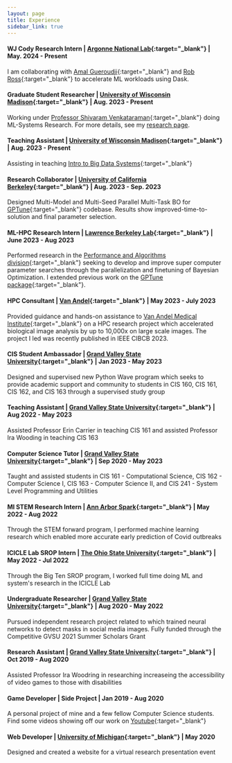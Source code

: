 ```yaml
---
layout: page
title: Experience
sidebar_link: true
---
```


#### WJ Cody Research Intern | [Argonne National Lab](https://www.anl.gov/){:target="_blank"} | May. 2024 - Present
I am collaborating with [Amal Gueroudji](https://www.anl.gov/profile/amal-gueroudji){:target="_blank"} and [Rob Ross](https://www.anl.gov/profile/robert-b-ross){:target="_blank"} to accelerate ML workloads using Dask.


#### Graduate Student Researcher | [University of Wisconsin Madison](https://www.cs.wisc.edu/){:target="_blank"} | Aug. 2023 - Present
Working under [Professor Shivaram Venkataraman](https://shivaram.org/){:target="_blank"} doing ML-Systems Research. For more details, see my <a href="research.html">  research page</a>.


#### Teaching Assistant | [University of Wisconsin Madison](https://www.cs.wisc.edu/){:target="_blank"} | Aug. 2023 - Present
Assisting in teaching [Intro to Big Data Systems](https://ms.sites.cs.wisc.edu/cs544/s24/syllabus.html){:target="_blank"}

#### Research Collaborator | [University of California Berkeley](https://www.berkeley.edu/){:target="_blank"} | Aug. 2023 - Sep. 2023
Designed Multi-Model and Multi-Seed Parallel Multi-Task BO for [GPTune](https://github.com/gptune/GPTune){:target="_blank"} codebase. Results show improved-time-to-solution and final parameter selection.

#### ML-HPC Research Intern  | [Lawrence Berkeley Lab](https://www.lbl.gov/){:target="_blank"} | June 2023 - Aug 2023
Performed research in the [Performance and Algorithms division](https://crd.lbl.gov/divisions/amcr/computer-science-amcr/par/){:target="_blank"} seeking to develop and improve super computer parameter searches through the parallelization and finetuning of Bayesian Optimization. I extended previous work on the [GPTune package](https://github.com/gptune/GPTune){:target="_blank"}.


#### HPC Consultant | [Van Andel](https://www.vai.org/){:target="_blank"}  | May 2023 - July 2023
Provided guidance and hands-on assistance  to [Van Andel Medical Institute](https://www.vai.org/){:target="_blank"} on a HPC research project which accelerated biological image analysis by up to 10,000x on large scale images. The project I led was recently published in IEEE CIBCB 2023.

#### CIS Student Ambassador | [Grand Valley State University](https://www.gvsu.edu/){:target="_blank"}  | Jan 2023 - May 2023
Designed and supervised new Python Wave program which seeks to provide academic support and community to students in CIS 160, CIS 161, CIS 162, and CIS 163 through a supervised study group  

#### Teaching Assistant | [Grand Valley State University](https://www.gvsu.edu/){:target="_blank"}  | Aug 2022 - May 2023
Assisted Professor Erin Carrier in teaching CIS 161 and assisted Professor Ira Wooding in teaching CIS 163

#### Computer Science Tutor | [Grand Valley State University](https://www.gvsu.edu/){:target="_blank"} | Sep 2020 - May 2023
Taught and assisted students in CIS 161 - Computational Science, CIS 162 - Computer Science I, CIS 163 - Computer Science II, and CIS 241 - System Level Programming and Utilities

#### MI STEM Research Intern | [Ann Arbor Spark](https://annarborusa.org/){:target="_blank"} | May 2022 - Aug 2022
Through the STEM forward program, I performed machine learning research which enabled more accurate early prediction of Covid outbreaks

#### ICICLE Lab SROP Intern | [The Ohio State University](https://www.osu.edu/){:target="_blank"} | May 2022 - Jul 2022
Through the Big Ten SROP program, I worked full time doing ML and system's research in the ICICLE Lab

#### Undergraduate Researcher | [Grand Valley State University](https://www.gvsu.edu/){:target="_blank"} | Aug 2020 - May 2022
Pursued independent research project related to which trained neural networks to detect masks in social media images. Fully funded through the Competitive GVSU 2021 Summer Scholars Grant

#### Research Assistant | [Grand Valley State University](https://www.gvsu.edu/){:target="_blank"} | Oct 2019 - Aug 2020
Assisted Professor Ira Woodring in researching increaseing the accessibility of video games to those with disabilities

#### Game Developer | Side Project | Jan 2019 - Aug 2020
A personal project of mine and a few fellow Computer Science students. Find some videos showing off our work on [Youtube](https://www.youtube.com/channel/UCDFdkb_iQYe9R9Z5PhO-nKg){:target="_blank"}


####  Web Developer | [University of Michigan](https://umich.edu/){:target="_blank"} | May 2020
Designed and created a website for a virtual research presentation event



